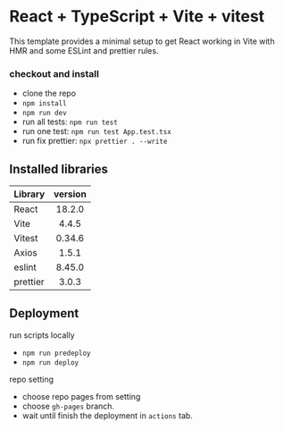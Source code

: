 # React + TypeScript + Vite + vitest

This template provides a minimal setup to get React working in Vite with HMR and some ESLint and prettier rules.

### checkout and install

-   clone the repo
-   `npm install`
-   `npm run dev`
-   run all tests: `npm run test`
-   run one test: `npm run test App.test.tsx`
-   run fix prettier: `npx prettier . --write`

## Installed libraries

| Library  | version |
| -------- | :-----: |
| React    | 18.2.0  |
| Vite     |  4.4.5  |
| Vitest   | 0.34.6  |
| Axios    |  1.5.1  |
| eslint   | 8.45.0  |
| prettier |  3.0.3  |

## Deployment

run scripts locally

-   `npm run predeploy`
-   `npm run deploy`

repo setting

-   choose repo pages from setting
-   choose `gh-pages` branch.
-   wait until finish the deployment in `actions` tab.
